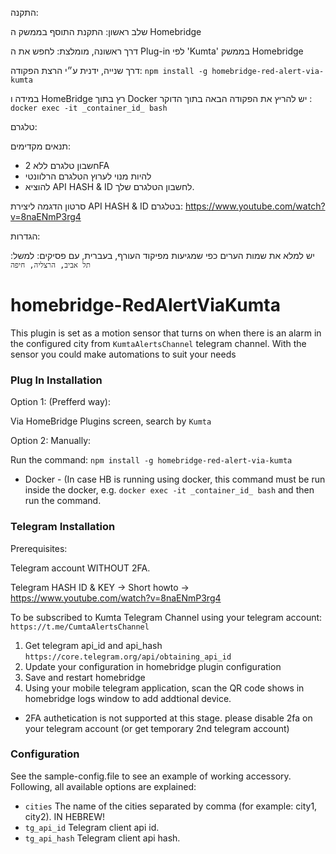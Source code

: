 

התקנה:

שלב ראשון: 
התקנת התוסף בממשק ה Homebridge 

דרך ראשונה, מומלצת: לחפש את ה Plug-in לפי 'Kumta' בממשק Homebridge

דרך שנייה, ידנית ע״י הרצת הפקודה: ```npm install -g homebridge-red-alert-via-kumta```

במידה ו HomeBridge רץ בתוך Docker יש להריץ את הפקודה הבאה בתוך הדוקר :  ```docker exec -it _container_id_ bash```

טלגרם:

תנאים מקדימים:

- חשבון טלגרם ללא 2FA
- להיות מנוי לערוץ הטלגרם הרלוונטי
- להוציא API HASH & ID לחשבון הטלגרם שלך.

סרטון הדגמה ליצירת API HASH & ID בטלגרם: https://www.youtube.com/watch?v=8naENmP3rg4


הגדרות:

יש למלא את שמות הערים כפי שמגיעות מפיקוד העורף, בעברית, עם פסיקים: למשל: ``` תל אביב, הרצליה, חיפה```



# homebridge-RedAlertViaKumta


This plugin is set as a motion sensor that turns on when there is an alarm in the configured city from ```KumtaAlertsChannel``` telegram channel.
With the sensor you could make automations to suit your needs


### Plug In Installation

Option 1:
(Prefferd way): 

Via HomeBridge Plugins screen, search by `Kumta`

Option 2: 
Manually: 

Run the command: ```npm install -g homebridge-red-alert-via-kumta``` 

* Docker   - (In case HB is running using docker, this command must be run inside the docker, e.g. ```docker exec -it _container_id_ bash``` and then run the command. 


### Telegram Installation

Prerequisites:

Telegram account WITHOUT 2FA.

Telegram HASH ID & KEY -> Short howto -> https://www.youtube.com/watch?v=8naENmP3rg4

To be subscribed to Kumta Telegram Channel using your telegram account: ```https://t.me/CumtaAlertsChannel```


1. Get telegram api_id and api_hash `https://core.telegram.org/api/obtaining_api_id`
2. Update your configuration in homebridge plugin configuration
3. Save and restart homebridge
4. Using your mobile telegram application, scan the QR code shows in homebridge logs window to add addtional device.

* 2FA authetication is not supported at this stage. please disable 2fa on your telegram account (or get temporary 2nd telegram account)
  
### Configuration

See the sample-config.file to see an example of working accessory. Following, all available options are explained:

 * ```cities``` The name of the cities separated by comma (for example: city1, city2). IN HEBREW! 
 * ```tg_api_id``` Telegram client api id.
 * ```tg_api_hash``` Telegram client api hash.

